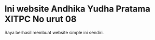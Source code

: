 <!DOCTYPE html>
<html>
   <head>
       <meta charset=”utf-8”>
       <title>Andhika-XITPC-08</title>
    </head>
<body>
<h1> Ini website Andhika Yudha Pratama XITPC No urut 08</h1>
<p> Saya berhasil membuat website simple ini sendiri. </p>
</body>
</html>
